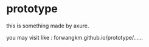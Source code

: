 # prototype
this is something made by axure.

you may visit like : forwangkm.github.io/prototype/……
